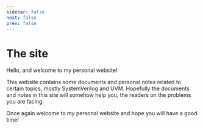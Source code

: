 ```yaml
---
sidebar: false
next: false
prev: false
---
```


# The site

Hello, and welcome to my personal website!

This website contains some documents and personal notes related to certain topics, mostly SystemVerilog and UVM. 
Hopefully the documents and notes in this site will somehow help you, the readers on the problems you are facing.

Once again welcome to my personal website and hope you will have a good time!
